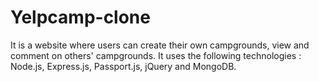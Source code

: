 # Yelpcamp-clone

It is a website where users can create their own campgrounds, view and
comment on others' campgrounds. It uses the following technologies :
Node.js, Express.js, Passport.js, jQuery and MongoDB.

